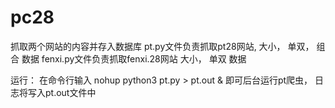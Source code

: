 # pc28
抓取两个网站的内容并存入数据库
pt.py文件负责抓取pt28网站, 大小， 单双， 组合 数据
fenxi.py文件负责抓取fenxi.28网站 大小， 单双 数据

运行：
  在命令行输入 nohup python3 pt.py > pt.out & 即可后台运行pt爬虫， 日志将写入pt.out文件中
